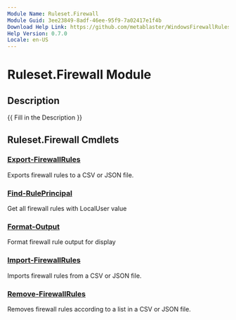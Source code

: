 ```yaml
---
Module Name: Ruleset.Firewall
Module Guid: 3ee23849-8adf-46ee-95f9-7a02417e1f4b
Download Help Link: https://github.com/metablaster/WindowsFirewallRuleset/tree/master/Config/HelpContent/0.7.0
Help Version: 0.7.0
Locale: en-US
---
```


# Ruleset.Firewall Module

## Description

{{ Fill in the Description }}

## Ruleset.Firewall Cmdlets

### [Export-FirewallRules](Export-FirewallRules.md)

Exports firewall rules to a CSV or JSON file.

### [Find-RulePrincipal](Find-RulePrincipal.md)

Get all firewall rules with LocalUser value

### [Format-Output](Format-Output.md)

Format firewall rule output for display

### [Import-FirewallRules](Import-FirewallRules.md)

Imports firewall rules from a CSV or JSON file.

### [Remove-FirewallRules](Remove-FirewallRules.md)

Removes firewall rules according to a list in a CSV or JSON file.
